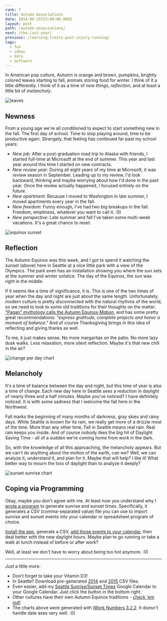 ```yaml
---
rank: 7
title: Autumn Associations
date: 2014-09-25T23:00:00.000Z
layout: post
path: /autumn-associations/
next: /the-last-year/
previous: /learning-limits-post-injury-running/
tags:
  - fun
  - ideas
  - data
  - software
---
```


In American pop culture, Autumn is orange and brown, pumpkins, brightly colored leaves starting to fall, animals storing food for winter. I think of it a little differently. I think of it as a time of _new things_, _reflection_, and at least a little bit of _melancholy_.

![leaves](https://static.sinap.ps/blog/2014/Sep/leaves-1411691625098.JPG)

<div class='fold'></div>

## Newness

From a young age we're all conditioned to expect to start something new in the fall. The first day of school. Time to stop playing around, time to be productive again. Strangely, that feeling has continued far past my school years:

- _New job:_ After a post-graduation road trip to Alaska with friends, I started full-time at Microsoft at the end of summer. This year and last year around this time I started on new contracts.
- _New review year:_ During all eight years of my time at Microsoft, it was review season in September. Leading up to my review, I'd look backward, thinking and maybe worrying about how I'd done in the past year. Once the review actually happened, I focused entirely on the future.
- _New apartment:_ Because I moved to Washington in late summer, I moved apartments every year in the fall.
- _New freedom_: Funny enough, I've had two big breakups in the fall. Freedom, emptiness, whatever you want to call it. :0)
- _New perspective_: Late summer and fall I've taken some multi-week vacations. It's a great chance to reset.

![equinox sunset](https://static.sinap.ps/blog/2014/Sep/equinox_sunset-1411691632311.jpg)

## Reflection

The Autumn Equinox was this week, and I got to spend it watching the sunset (above) here in Seattle at a nice little park with a view of the Olympics. The park even has an installation showing you where the sun sets at the summer and winter solstice. The day of the Equinox, the sun was right in the middle.

If it seems like a time of significance, it is. This is one of the two times of year when the day and night are just about the same length. Unfortunately, modern culture is pretty disconnected with the natural rhythms of the world, so we need to look to some old traditions for their thoughts on the matter. ["Pagan" mythology calls the Autumn Equinox _Mabon_](http://www.huffingtonpost.com/2014/09/23/mabon-2014_n_5863384.html), and has some pretty great recommendations: _"express gratitude, complete projects and honor a moment of balance."_ And of course Thanksgiving brings in this idea of reflecting and giving thanks as well.

To me, it just makes sense. No more margaritas on the patio. No more lazy dusk walks. Less relaxation, more silent reflection. Maybe it's that new chill in the air?

![change per day chart](https://static.sinap.ps/blog/2014/Sep/change_per_day-1411692657480.png)

## Melancholy

It's a time of balance between the day and night, but this time of year is also a time of change. Each new day here in Seattle sees a reduction in daylight of nearly three and a half minutes. Maybe you've noticed? I have definitely noticed. It is with some sadness that I welcome the fall here in the Northwest.

Fall marks the beginning of many months of darkness, gray skies and rainy days. While Seattle is known for its rain, we really get more of a drizzle most of the time. More than any other time, Fall in Seattle means real rain. Real rain keeps you inside. And of course nobody likes the big hit of Daylight Saving Time - all of a sudden we're coming home from work in the dark.

So, with the knowledge of all this approaching, the melancholy appears. But we can't do anything about the motion of the earth, can we? Well, we can analyze it, understand it, and plan for it. Maybe that will help? I like it! What better way to mourn the loss of daylight than to analyze it deeply?

![sunset sunrise chart](https://static.sinap.ps/blog/2014/Sep/sunrise_sunset-1411691657761.png)

## Coping via Programming

Okay, maybe you don't agree with me. At least now you understand why I [wrote a program](https://github.com/scottnonnenberg/suncsv) to generate sunrise and sunset times. Specifically, it generates a CSV (comma-separated value) file you can use to import sunrise and sunset events into your calendar or spreadsheet program of choice.

[Install the app](https://github.com/scottnonnenberg/suncsv#setup), generate a CSV, [add those events to your calendar](https://github.com/scottnonnenberg/suncsv#add-to-google-calendar), then deal better with the new daylight hours. Maybe plan to go running or take a walk at lunch instead of before or after work?

Well, at least we don't have to worry about being too hot anymore. :0)

---

Just a little more:

- Don't forget to take your Vitamin D3!
- In Seattle? Download pre-generated [2014](https://s3.amazonaws.com/blog-scottnonnenberg-com/2014/Sep/2014.csv) and [2015](https://s3.amazonaws.com/blog-scottnonnenberg-com/2014/Sep/2015.csv) CSV files.
- Even easier, add my [Seattle Sunrise/Sunset Times](https://www.google.com/calendar/embed?src=9m16s7lk4c251q7iv0gjvddesg%40group.calendar.google.com&ctz=America/Los_Angeles) Google Calendar to your Google Calendar. Just click the button in the bottom right.
- Other cultures have their own Autumn Equinox traditions - [check 'em out!](http://mentalfloss.com/article/59049/autumnal-equinox-traditions)
- The charts above were generated with [iWork Numbers 3.2.2](https://itunes.apple.com/us/app/numbers/id409203825?mt=12). It doesn't handle date axes very well. :0(
